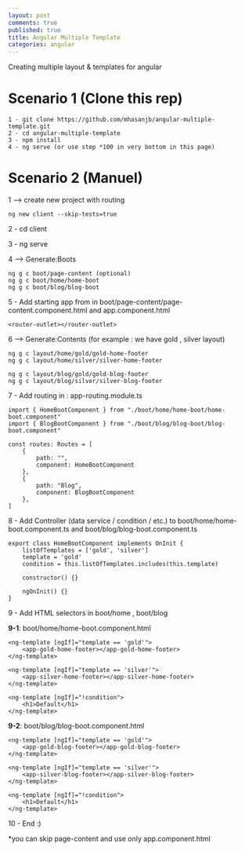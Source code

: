 ```yaml
---
layout: post
comments: true
published: true
title: Angular Multiple Template
categories: angular
---
```

Creating multiple layout & templates for angular    
    

# Scenario 1 (Clone this rep)
```
1 - git clone https://github.com/mhasanjb/angular-multiple-template.git
2 - cd angular-multiple-template
3 - npm install
4 - ng serve (or use step *100 in very bottom in this page)
```

# Scenario 2 (Manuel)
1 --> create new project with routing

    ng new client --skip-tests=true

  

2 - cd client

3 - ng serve

4 --> Generate:Boots    

    ng g c boot/page-content (optional)
    ng g c boot/home/home-boot
    ng g c boot/blog/blog-boot

  

5 - Add starting app from in boot/page-content/page-content.component.html and app.component.html

``
<router-outlet></router-outlet>
``

6 --> Generate:Contents (for example : we have gold , silver layout)

    ng g c layout/home/gold/gold-home-footer
    ng g c layout/home/silver/silver-home-footer
    
    ng g c layout/blog/gold/gold-blog-footer
    ng g c layout/blog/silver/silver-blog-footer

7 - Add routing in : app-routing.module.ts

    import { HomeBootComponent } from "./boot/home/home-boot/home-boot.component"
    import { BlogBootComponent } from "./boot/blog/blog-boot/blog-boot.component"
    
    const routes: Routes = [
        {
            path: "",
            component: HomeBootComponent
        },
        {
            path: "Blog",
            component: BlogBootComponent
        },
    ]

8 - Add Controller (data service / condition / etc.) to boot/home/home-boot.component.ts and boot/blog/blog-boot.component.ts

    export class HomeBootComponent implements OnInit {
        listOfTemplates = ['gold', 'silver']
        template = 'gold'
        condition = this.listOfTemplates.includes(this.template)
    
        constructor() {}
    
        ngOnInit() {}
    }

9 - Add HTML selectors in boot/home , boot/blog

**9-1**: boot/home/home-boot.component.html

    <ng-template [ngIf]="template == 'gold'">
        <app-gold-home-footer></app-gold-home-footer>
    </ng-template>

    <ng-template [ngIf]="template == 'silver'">
        <app-silver-home-footer></app-silver-home-footer>
    </ng-template>

    <ng-template [ngIf]="!condition">
        <h1>Default</h1>
    </ng-template>

**9-2**: boot/blog/blog-boot.component.html

    <ng-template [ngIf]="template == 'gold'">
        <app-gold-blog-footer></app-gold-blog-footer>
    </ng-template>

    <ng-template [ngIf]="template == 'silver'">
        <app-silver-blog-footer></app-silver-blog-footer>
    </ng-template>

    <ng-template [ngIf]="!condition">
        <h1>Default</h1>
    </ng-template>

10 - End :)

*you can skip page-content and use only app.component.html